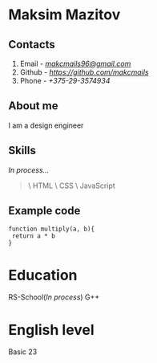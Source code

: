 # Maksim Mazitov
## Contacts
1. Email - *makcmails96@gmail.com*
2. Github - *https://github.com/makcmails*
3. Phone - *+375-29-3574934*
## About me 
I am a design engineer
## Skills
*In process...*
>\ HTML
>\ CSS
>\ JavaScript
## Example code
```
function multiply(a, b){
 return a * b
}
```
# Education
RS-School(*In process*)
G++
# English level
Basic
23
